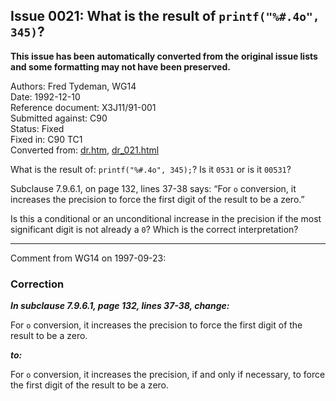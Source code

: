 ## Issue 0021: What is the result of `printf("%#.4o", 345)`?

**This issue has been automatically converted from the original issue lists and some formatting may not have been preserved.**

Authors: Fred Tydeman, WG14  
Date: 1992-12-10  
Reference document: X3J11/91-001  
Submitted against: C90  
Status: Fixed  
Fixed in: C90 TC1  
Converted from: [dr.htm](https://www.open-std.org/jtc1/sc22/wg14/www/docs/dr.htm), [dr_021.html](https://www.open-std.org/jtc1/sc22/wg14/www/docs/dr_021.html)

What is the result of: `printf("%#.4o", 345);`? Is it `0531` or is it `00531`?

Subclause 7.9.6.1, on page 132, lines 37-38 says: “For `o` conversion, it
increases the precision to force the first digit of the result to be a zero.”

Is this a conditional or an unconditional increase in the precision if the most
significant digit is not already a `0`? Which is the correct interpretation?

---

Comment from WG14 on 1997-09-23:

### Correction

***In subclause 7.9.6.1, page 132, lines 37-38, change:***

For `o` conversion, it increases the precision to force the first digit of the
result to be a zero.

***to:***

For `o` conversion, it increases the precision, if and only if necessary, to
force the first digit of the result to be a zero.
